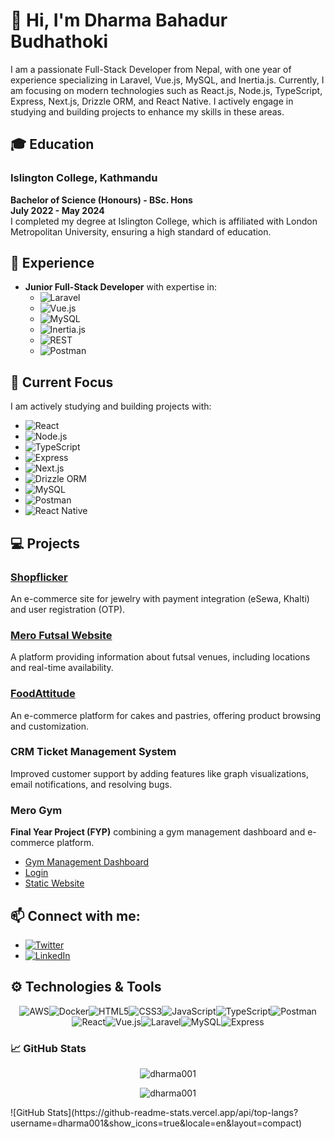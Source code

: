 # 👋 Hi, I'm Dharma Bahadur Budhathoki

I am a passionate Full-Stack Developer from Nepal, with one year of experience specializing in Laravel, Vue.js, MySQL, and Inertia.js. Currently, I am focusing on modern technologies such as React.js, Node.js, TypeScript, Express, Next.js, Drizzle ORM, and React Native. I actively engage in studying and building projects to enhance my skills in these areas.

## 🎓 Education

### Islington College, Kathmandu
**Bachelor of Science (Honours) - BSc. Hons**  
**July 2022 - May 2024**  
I completed my degree at Islington College, which is affiliated with London Metropolitan University, ensuring a high standard of education.

## 💼 Experience

- **Junior Full-Stack Developer** with expertise in:
  - ![Laravel](https://img.shields.io/badge/Laravel-FF2D20?style=flat&logo=laravel&logoColor=white)
  - ![Vue.js](https://img.shields.io/badge/Vue.js-42b883?style=flat&logo=vue.js&logoColor=white)
  - ![MySQL](https://img.shields.io/badge/MySQL-4479A1?style=flat&logo=mysql&logoColor=white)
  - ![Inertia.js](https://img.shields.io/badge/Inertia.js-4B5563?style=flat&logo=inertia&logoColor=white)
  - ![REST](https://img.shields.io/badge/REST-2D2926?style=flat&logo=rest&logoColor=white)
  - ![Postman](https://img.shields.io/badge/Postman-FBA921?style=flat&logo=postman&logoColor=white)

## 🚀 Current Focus

I am actively studying and building projects with:
- ![React](https://img.shields.io/badge/React-61DAFB?style=flat&logo=react&logoColor=black)
- ![Node.js](https://img.shields.io/badge/Node.js-8CC84B?style=flat&logo=node.js&logoColor=white)
- ![TypeScript](https://img.shields.io/badge/TypeScript-007ACC?style=flat&logo=typescript&logoColor=white)
- ![Express](https://img.shields.io/badge/Express.js-404D59?style=flat&logo=express&logoColor=white)
- ![Next.js](https://img.shields.io/badge/Next.js-000000?style=flat&logo=next.js&logoColor=white)
- ![Drizzle ORM](https://img.shields.io/badge/Drizzle-2D2926?style=flat&logo=drizzle&logoColor=white)
- ![MySQL](https://img.shields.io/badge/MySQL-4479A1?style=flat&logo=mysql&logoColor=white)
- ![Postman](https://img.shields.io/badge/Postman-FBA921?style=flat&logo=postman&logoColor=white)
- ![React Native](https://img.shields.io/badge/React_Native-61DAFB?style=flat&logo=react-native&logoColor=black)

## 💻 Projects

### [Shopflicker](https://shopflickernepal.com/)
An e-commerce site for jewelry with payment integration (eSewa, Khalti) and user registration (OTP).

### [Mero Futsal Website](https://merofutsal.com/)
A platform providing information about futsal venues, including locations and real-time availability.

### [FoodAttitude](https://food-attitude.com/)
An e-commerce platform for cakes and pastries, offering product browsing and customization.

### CRM Ticket Management System
Improved customer support by adding features like graph visualizations, email notifications, and resolving bugs.

### Mero Gym
**Final Year Project (FYP)** combining a gym management dashboard and e-commerce platform.
- [Gym Management Dashboard](http://18.143.37.194:5004/)  
- [Login](http://57.181.16.868000/login)  
- [Static Website](https://herculesgymcenter.netlify.app/)

## 📫 Connect with me:

- [![Twitter](https://img.shields.io/badge/Twitter-1DA1F2?style=flat&logo=twitter&logoColor=white)](https://x.com/cyogesh14)
- [![LinkedIn](https://img.shields.io/badge/LinkedIn-0077B5?style=flat&logo=linkedin&logoColor=white)](https://linkedin.com/in/dharma-bahadur-budhathoki)

## ⚙️ Technologies & Tools

<div style="display: flex; flex-wrap: wrap; justify-content: center;">
    <img src="https://img.shields.io/badge/AWS-232F3E?style=flat&logo=amazonaws&logoColor=white" alt="AWS" />
    <img src="https://img.shields.io/badge/Docker-2496ED?style=flat&logo=docker&logoColor=white" alt="Docker" />
    <img src="https://img.shields.io/badge/HTML5-E34F26?style=flat&logo=html5&logoColor=white" alt="HTML5" />
    <img src="https://img.shields.io/badge/CSS3-1572B6?style=flat&logo=css3&logoColor=white" alt="CSS3" />
    <img src="https://img.shields.io/badge/JavaScript-F7DF1E?style=flat&logo=javascript&logoColor=black" alt="JavaScript" />
    <img src="https://img.shields.io/badge/TypeScript-007ACC?style=flat&logo=typescript&logoColor=white" alt="TypeScript" />
    <img src="https://img.shields.io/badge/Postman-FBA921?style=flat&logo=postman&logoColor=white" alt="Postman" />
    <img src="https://img.shields.io/badge/React-61DAFB?style=flat&logo=react&logoColor=black" alt="React" />
    <img src="https://img.shields.io/badge/Vue.js-42b883?style=flat&logo=vue.js&logoColor=white" alt="Vue.js" />
    <img src="https://img.shields.io/badge/Laravel-FF2D20?style=flat&logo=laravel&logoColor=white" alt="Laravel" />
    <img src="https://img.shields.io/badge/MySQL-4479A1?style=flat&logo=mysql&logoColor=white" alt="MySQL" />
    <img src="https://img.shields.io/badge/Express-404D59?style=flat&logo=express&logoColor=white" alt="Express" />
</div>

<h3 align="left">📈 GitHub Stats</h3>
<p align="center">
<img src="https://github-readme-stats.vercel.app/api?username=dharma001&show_icons=true&locale=en" alt="dharma001" />
</p>
<p align="center">
<img src="https://github-readme-stats.vercel.app/api/top-langs?username=dharma001&show_icons=true&locale=en&layout=compact" alt="dharma001" />
</p>
![GitHub Stats](https://github-readme-stats.vercel.app/api/top-langs?username=dharma001&show_icons=true&locale=en&layout=compact)

